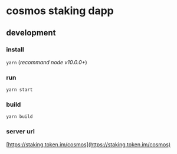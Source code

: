 # cosmos staking dapp 

## development

### install
`yarn` (*recommand node v10.0.0+*)

### run
`yarn start`

### build
`yarn build`

### server url

[https://staking.token.im/cosmos](https://staking.token.im/cosmos)
